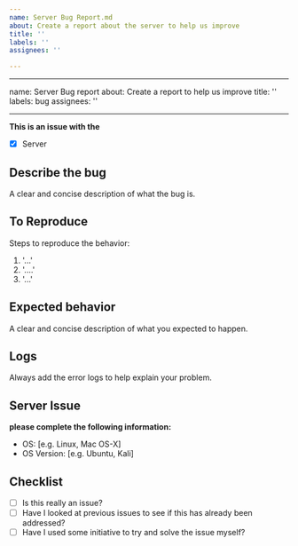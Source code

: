 ```yaml
---
name: Server Bug Report.md
about: Create a report about the server to help us improve
title: ''
labels: ''
assignees: ''

---
```


---
name: Server Bug report
about: Create a report to help us improve
title: ''
labels: bug
assignees: ''

---

**This is an issue with the**
- [x] Server

## **Describe the bug**
A clear and concise description of what the bug is.

## **To Reproduce**
Steps to reproduce the behavior:
1. '...'
2. '....'
3. '...'

## **Expected behavior**
A clear and concise description of what you expected to happen.

## **Logs**
Always add the error logs to help explain your problem.

## **Server Issue**
**please complete the following information:**
 - OS: [e.g. Linux, Mac OS-X]
 - OS Version: [e.g. Ubuntu, Kali]

## **Checklist**
 - [ ] Is this really an issue?
 - [ ] Have I looked at previous issues to see if this has already been addressed?
 - [ ] Have I used some initiative to try and solve the issue myself?
